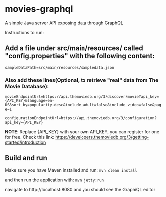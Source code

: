 # movies-graphql
A simple Java server API exposing data through GraphQL

Instructions to run:

## Add a file under src/main/resources/ called "config.properties" with the following content:
`sampleDataPath=src/main/resources/sampledata.json`

### Also add these lines(Optional, to retrieve "real" data from The Movie Database):

`movieEndpointUrl=https://api.themoviedb.org/3/discover/movie?api_key={API_KEY}&language=en-US&sort_by=popularity.desc&include_adult=false&include_video=false&page=1`

`configurationEndpointUrl=https://api.themoviedb.org/3/configuration?api_key={API_KEY}`

**NOTE**: Replace {API_KEY} with your own API_KEY, you can register for one for free. Check this link:
https://developers.themoviedb.org/3/getting-started/introduction

## Build and run

Make sure you have Maven installed and run:
`mvn clean install`

and then run the application with:
`mvn jetty:run`

navigate to http://localhost:8080 and you should see the GraphiQL editor
